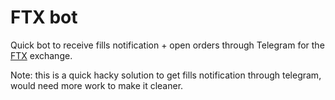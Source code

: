 # FTX bot

Quick bot to receive fills notification + open orders through Telegram for the
[FTX](https://ftx.com/#a=3029796) exchange.

Note: this is a quick hacky solution to get fills notification through telegram, would need more
work to make it cleaner.
